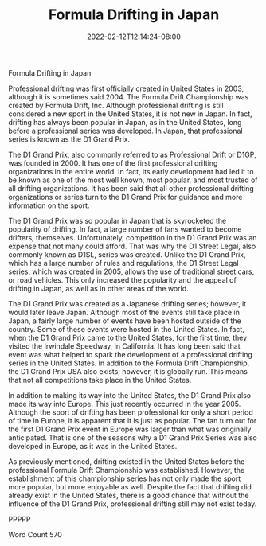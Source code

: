 ﻿---
title: "Formula Drifting in Japan"
date: 2022-02-12T12:14:24-08:00
description: "Formula D Racing Tips for Web Success"
featured_image: "/images/Formula D Racing.jpg"
tags: ["Formula D Racing"]
---

Formula Drifting in Japan

Professional drifting was first officially created in United States in 2003, although it is sometimes said 2004.  The Formula Drift Championship was created by Formula Drift, Inc. Although professional drifting is still considered a new sport in the United States, it is not new in Japan. In fact, drifting has always been popular in Japan, as in the United States, long before a professional series was developed. In Japan, that professional series is known as the D1 Grand Prix.

The D1 Grand Prix, also commonly referred to as Professional Drift or D1GP, was founded in 2000.  It has one of the first professional drifting organizations in the entire world. In fact, its early development had led it to be known as one of the most well known, most popular, and most trusted of all drifting organizations.  It has been said that all other professional drifting organizations or series turn to the D1 Grand Prix for guidance and more information on the sport.

The D1 Grand Prix was so popular in Japan that is skyrocketed the popularity of drifting. In fact, a large number of fans wanted to become drifters, themselves.  Unfortunately, competition in the D1 Grand Prix was an expense that not many could afford. That was why the D1 Street Legal, also commonly known as D1SL, series was created.  Unlike the D1 Grand Prix, which has a large number of rules and regulations, the D1 Street Legal series, which was created in 2005, allows the use of traditional street cars, or road vehicles.  This only increased the popularity and the appeal of drifting in Japan, as well as in other areas of the world.

The D1 Grand Prix was created as a Japanese drifting series; however, it would later leave Japan. Although most of the events still take place in Japan, a fairly large number of events have been hosted outside of the country. Some of these events were hosted in the United States. In fact, when the D1 Grand Prix came to the United States, for the first time, they visited the Irwindale Speedway, in California.  It has long been said that event was what helped to spark the development of a professional drifting series in the United States.  In addition to the Formula Drift Championship, the D1 Grand Prix USA also exists; however, it is globally run. This means that not all competitions take place in the United States.

In addition to making its way into the United States, the D1 Grand Prix also made its way into Europe.  This just recently occurred in the year 2005.  Although the sport of drifting has been professional for only a short period of time in Europe, it is apparent that it is just as popular. The fan turn out for the first D1 Grand Prix event in Europe was larger than what was originally anticipated.  That is one of the seasons why a D1 Grand Prix Series was also developed in Europe, as it was in the United States.

As previously mentioned, drifting existed in the United States before the professional Formula Drift Championship was established.  However, the establishment of this championship series has not only made the sport more popular, but more enjoyable as well.  Despite the fact that drifting did already exist in the United States, there is a good chance that without the influence of the D1 Grand Prix, professional drifting still may not exist today.

PPPPP

Word Count 570

